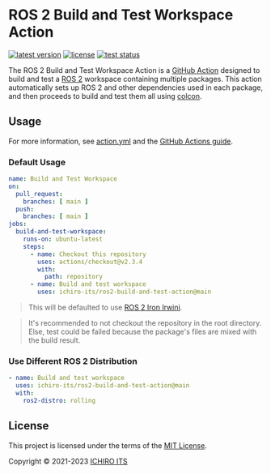 # ROS 2 Build and Test Workspace Action

[![latest version](https://img.shields.io/github/v/release/ichiro-its/ros2-build-and-test-action?style=flat-square)](https://github.com/ichiro-its/ros2-build-and-test-action/releases/)
[![license](https://img.shields.io/github/license/ichiro-its/ros2-build-and-test-action?style=flat-square)](./LICENSE)
[![test status](https://img.shields.io/github/actions/workflow/status/ichiro-its/ros2-build-and-test-action/test.yaml?label=test&branch=main&style=flat-square)](https://github.com/ichiro-its/ros2-build-and-test-action/actions/workflows/test.yaml)

The ROS 2 Build and Test Workspace Action is a [GitHub Action](https://github.com/features/actions) designed to build and test a [ROS 2](https://www.ros.org/) workspace containing multiple packages.
This action automatically sets up ROS 2 and other dependencies used in each package, and then proceeds to build and test them all using [colcon](https://colcon.readthedocs.io/en/released/user/quick-start.html).

## Usage

For more information, see [action.yml](./action.yml) and the [GitHub Actions guide](https://docs.github.com/en/actions/learn-github-actions/introduction-to-github-actions).

### Default Usage

```yaml
name: Build and Test Workspace
on:
  pull_request:
    branches: [ main ]
  push:
    branches: [ main ]
jobs:
  build-and-test-workspace:
    runs-on: ubuntu-latest
    steps:
      - name: Checkout this repository
        uses: actions/checkout@v2.3.4
        with:
          path: repository
      - name: Build and test workspace
        uses: ichiro-its/ros2-build-and-test-action@main
```

> This will be defaulted to use [ROS 2 Iron Irwini](https://docs.ros.org/en/foxy/Releases/Release-Iron-Irwini.html).

> It's recommended to not checkout the repository in the root directory.
> Else, test could be failed because the package's files are mixed with the build result.

### Use Different ROS 2 Distribution

```yaml
- name: Build and test workspace
  uses: ichiro-its/ros2-build-and-test-action@main
  with:
    ros2-distro: rolling
```

## License

This project is licensed under the terms of the [MIT License](./LICENSE).

Copyright © 2021-2023 [ICHIRO ITS](https://github.com/ichiro-its)
